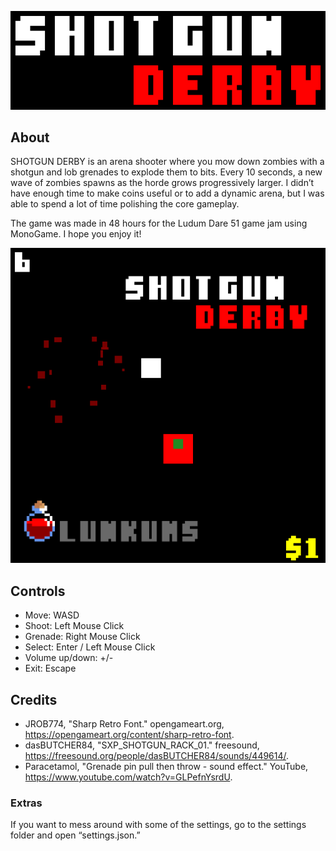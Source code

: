 <p align="center">
  <img src="./docs/images/title.png" alt="The words SHOTGUN DERBY in pixel art lettering"/>
</p>

## About

SHOTGUN DERBY is an arena shooter where you mow down zombies with a shotgun and lob grenades to explode them to bits.  Every 10 seconds, a new wave of zombies spawns as the horde grows progressively larger. I didn’t have enough time to make coins useful or to add a dynamic arena, but I was able to spend a lot of time polishing the core gameplay.

The game was made in 48 hours for the Ludum Dare 51 game jam using MonoGame. I hope you enjoy it!

<p align="center">
  <img src="./docs/images/coverplusplus.png" alt="The words SHOTGUN DERBY in pixel art lettering"/>
</p>

## Controls

- Move: WASD
- Shoot: Left Mouse Click
- Grenade: Right Mouse Click
- Select: Enter / Left Mouse Click
- Volume up/down: +/-
- Exit: Escape

## Credits

- JROB774, "Sharp Retro Font." opengameart.org, https://opengameart.org/content/sharp-retro-font.
- dasBUTCHER84, "SXP_SHOTGUN_RACK_01." freesound, https://freesound.org/people/dasBUTCHER84/sounds/449614/.
- Paracetamol, "Grenade pin pull then throw - sound effect." YouTube, https://www.youtube.com/watch?v=GLPefnYsrdU.

### Extras

If you want to mess around with some of the settings, go to the settings folder and open “settings.json.”
